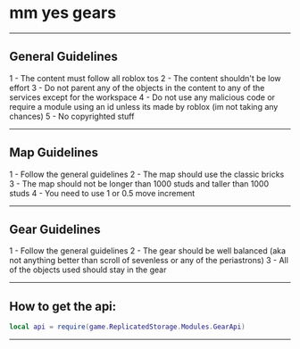 # mm yes gears

---

## General Guidelines

1 - The content must follow all roblox tos
2 - The content shouldn't be low effort
3 - Do not parent any of the objects in the content to any of the services except for the workspace
4 - Do not use any malicious code or require a module using an id unless its made by roblox (im not taking any chances)
5 - No copyrighted stuff

---

## Map Guidelines

1 - Follow the general guidelines
2 - The map should use the classic bricks
3 - The map should not be longer than 1000 studs and taller than 1000 studs
4 - You need to use 1 or 0.5 move increment

---

## Gear Guidelines

1 - Follow the general guidelines
2 - The gear should be well balanced (aka not anything better than scroll of sevenless or any of the periastrons)
3 - All of the objects used should stay in the gear

---

## How to get the api:
```lua
local api = require(game.ReplicatedStorage.Modules.GearApi)
```

---
